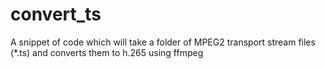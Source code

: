 # convert_ts
A snippet of code which will take a folder of MPEG2 transport stream files (*.ts) and converts them to h.265 using ffmpeg
